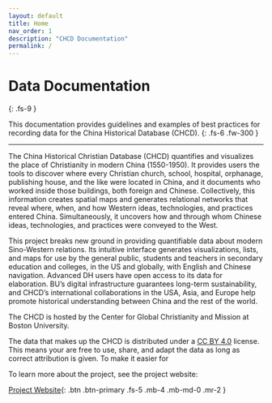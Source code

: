 ```yaml
---
layout: default
title: Home
nav_order: 1
description: "CHCD Documentation"
permalink: /
---
```


# Data Documentation
{: .fs-9 }

This documentation provides guidelines and examples of best practices for recording data for the China Historical Database (CHCD).
{: .fs-6 .fw-300 }

---

The China Historical Christian Database (CHCD) quantifies and visualizes the place of Christianity in modern China (1550-1950). It provides users the tools to discover where every Christian church, school, hospital, orphanage, publishing house, and the like were located in China, and it documents who worked inside those buildings, both foreign and Chinese. Collectively, this information creates spatial maps and generates relational networks that reveal where, when, and how Western ideas, technologies, and practices entered China. Simultaneously, it uncovers how and through whom Chinese ideas, technologies, and practices were conveyed to the West.

This project breaks new ground in providing quantifiable data about modern Sino-Western relations. Its intuitive interface generates visualizations, lists, and maps for use by the general public, students and teachers in secondary education and colleges, in the US and globally, with English and Chinese navigation. Advanced DH users have open access to its data for elaboration. BU’s digital infrastructure guarantees long-term sustainability, and CHCD’s international collaborations in the USA, Asia, and Europe help promote historical understanding between China and the rest of the world.

The CHCD is hosted by the Center for Global Christianity and Mission at Boston University.

The data that makes up the CHCD is distributed under a [CC BY 4.0](https://creativecommons.org/licenses/by/4.0/) license. This means your are free to use, share, and adapt the data as long as correct attribution is given. To make it easier for

To learn more about the project, see the project website:

[Project Website](https://chcdatabase.com/){: .btn .btn-primary .fs-5 .mb-4 .mb-md-0 .mr-2 }
